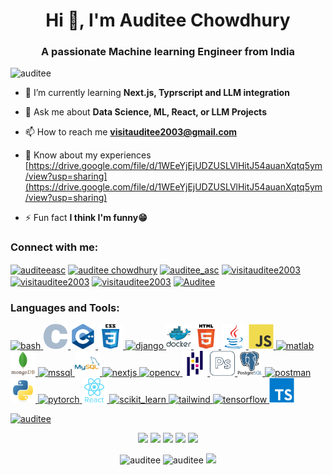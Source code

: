 <h1 align="center">Hi 👋, I'm Auditee Chowdhury</h1>
<h3 align="center">A passionate Machine learning Engineer from India</h3>
<p align="left"> <img src="https://komarev.com/ghpvc/?username=auditee&label=Profile%20views&color=0e75b6&style=flat" alt="auditee" /> </p>

- 🌱 I’m currently learning **Next.js, Typrscript and LLM integration**

- 💬 Ask me about **Data Science, ML, React, or LLM Projects**

- 📫 How to reach me **visitauditee2003@gmail.com**

- 📄 Know about my experiences [https://drive.google.com/file/d/1WEeYjEjUDZUSLVlHitJ54auanXqtq5ym/view?usp=sharing](https://drive.google.com/file/d/1WEeYjEjUDZUSLVlHitJ54auanXqtq5ym/view?usp=sharing)

- ⚡ Fun fact **I think I'm funny😁**

<h3 align="left">Connect with me:</h3>
<p align="left">
<a href="https://linkedin.com/in/auditeeasc" target="blank"><img align="center" src="https://raw.githubusercontent.com/rahuldkjain/github-profile-readme-generator/master/src/images/icons/Social/linked-in-alt.svg" alt="auditeeasc" height="30" width="40" /></a>
<a href="https://fb.com/auditee chowdhury" target="blank"><img align="center" src="https://raw.githubusercontent.com/rahuldkjain/github-profile-readme-generator/master/src/images/icons/Social/facebook.svg" alt="auditee chowdhury" height="30" width="40" /></a>
<a href="https://instagram.com/auditee_asc" target="blank"><img align="center" src="https://raw.githubusercontent.com/rahuldkjain/github-profile-readme-generator/master/src/images/icons/Social/instagram.svg" alt="auditee_asc" height="30" width="40" /></a>
<a href="https://www.hackerrank.com/visitauditee2003" target="blank"><img align="center" src="https://raw.githubusercontent.com/rahuldkjain/github-profile-readme-generator/master/src/images/icons/Social/hackerrank.svg" alt="visitauditee2003" height="30" width="40" /></a>
<a href="https://www.leetcode.com/visitauditee2003" target="blank"><img align="center" src="https://raw.githubusercontent.com/rahuldkjain/github-profile-readme-generator/master/src/images/icons/Social/leet-code.svg" alt="visitauditee2003" height="30" width="40" /></a>
<a href="https://auth.geeksforgeeks.org/user/visitauditee2003" target="blank"><img align="center" src="https://raw.githubusercontent.com/rahuldkjain/github-profile-readme-generator/master/src/images/icons/Social/geeks-for-geeks.svg" alt="visitauditee2003" height="30" width="40" /></a>
<a href="https://discord.gg/Auditee" target="blank"><img align="center" src="https://raw.githubusercontent.com/rahuldkjain/github-profile-readme-generator/master/src/images/icons/Social/discord.svg" alt="Auditee" height="30" width="40" /></a>
</p>

<h3 align="left">Languages and Tools:</h3>
<p align="left"> <a href="https://www.gnu.org/software/bash/" target="_blank" rel="noreferrer"> <img src="https://www.vectorlogo.zone/logos/gnu_bash/gnu_bash-icon.svg" alt="bash" width="40" height="40"/> </a> <a href="https://www.cprogramming.com/" target="_blank" rel="noreferrer"> <img src="https://raw.githubusercontent.com/devicons/devicon/master/icons/c/c-original.svg" alt="c" width="40" height="40"/> </a> <a href="https://www.w3schools.com/cpp/" target="_blank" rel="noreferrer"> <img src="https://raw.githubusercontent.com/devicons/devicon/master/icons/cplusplus/cplusplus-original.svg" alt="cplusplus" width="40" height="40"/> </a> <a href="https://www.w3schools.com/css/" target="_blank" rel="noreferrer"> <img src="https://raw.githubusercontent.com/devicons/devicon/master/icons/css3/css3-original-wordmark.svg" alt="css3" width="40" height="40"/> </a> <a href="https://www.djangoproject.com/" target="_blank" rel="noreferrer"> <img src="https://cdn.worldvectorlogo.com/logos/django.svg" alt="django" width="40" height="40"/> </a> <a href="https://www.docker.com/" target="_blank" rel="noreferrer"> <img src="https://raw.githubusercontent.com/devicons/devicon/master/icons/docker/docker-original-wordmark.svg" alt="docker" width="40" height="40"/> </a> <a href="https://www.w3.org/html/" target="_blank" rel="noreferrer"> <img src="https://raw.githubusercontent.com/devicons/devicon/master/icons/html5/html5-original-wordmark.svg" alt="html5" width="40" height="40"/> </a> <a href="https://www.java.com" target="_blank" rel="noreferrer"> <img src="https://raw.githubusercontent.com/devicons/devicon/master/icons/java/java-original.svg" alt="java" width="40" height="40"/> </a> <a href="https://developer.mozilla.org/en-US/docs/Web/JavaScript" target="_blank" rel="noreferrer"> <img src="https://raw.githubusercontent.com/devicons/devicon/master/icons/javascript/javascript-original.svg" alt="javascript" width="40" height="40"/> </a> <a href="https://www.mathworks.com/" target="_blank" rel="noreferrer"> <img src="https://upload.wikimedia.org/wikipedia/commons/2/21/Matlab_Logo.png" alt="matlab" width="40" height="40"/> </a> <a href="https://www.mongodb.com/" target="_blank" rel="noreferrer"> <img src="https://raw.githubusercontent.com/devicons/devicon/master/icons/mongodb/mongodb-original-wordmark.svg" alt="mongodb" width="40" height="40"/> </a> <a href="https://www.microsoft.com/en-us/sql-server" target="_blank" rel="noreferrer"> <img src="https://www.svgrepo.com/show/303229/microsoft-sql-server-logo.svg" alt="mssql" width="40" height="40"/> </a> <a href="https://www.mysql.com/" target="_blank" rel="noreferrer"> <img src="https://raw.githubusercontent.com/devicons/devicon/master/icons/mysql/mysql-original-wordmark.svg" alt="mysql" width="40" height="40"/> </a> <a href="https://nextjs.org/" target="_blank" rel="noreferrer"> <img src="https://cdn.worldvectorlogo.com/logos/nextjs-2.svg" alt="nextjs" width="40" height="40"/> </a> <a href="https://opencv.org/" target="_blank" rel="noreferrer"> <img src="https://www.vectorlogo.zone/logos/opencv/opencv-icon.svg" alt="opencv" width="40" height="40"/> </a> <a href="https://pandas.pydata.org/" target="_blank" rel="noreferrer"> <img src="https://raw.githubusercontent.com/devicons/devicon/2ae2a900d2f041da66e950e4d48052658d850630/icons/pandas/pandas-original.svg" alt="pandas" width="40" height="40"/> </a> <a href="https://www.photoshop.com/en" target="_blank" rel="noreferrer"> <img src="https://raw.githubusercontent.com/devicons/devicon/master/icons/photoshop/photoshop-line.svg" alt="photoshop" width="40" height="40"/> </a> <a href="https://www.postgresql.org" target="_blank" rel="noreferrer"> <img src="https://raw.githubusercontent.com/devicons/devicon/master/icons/postgresql/postgresql-original-wordmark.svg" alt="postgresql" width="40" height="40"/> </a> <a href="https://postman.com" target="_blank" rel="noreferrer"> <img src="https://www.vectorlogo.zone/logos/getpostman/getpostman-icon.svg" alt="postman" width="40" height="40"/> </a> <a href="https://www.python.org" target="_blank" rel="noreferrer"> <img src="https://raw.githubusercontent.com/devicons/devicon/master/icons/python/python-original.svg" alt="python" width="40" height="40"/> </a> <a href="https://pytorch.org/" target="_blank" rel="noreferrer"> <img src="https://www.vectorlogo.zone/logos/pytorch/pytorch-icon.svg" alt="pytorch" width="40" height="40"/> </a> <a href="https://reactjs.org/" target="_blank" rel="noreferrer"> <img src="https://raw.githubusercontent.com/devicons/devicon/master/icons/react/react-original-wordmark.svg" alt="react" width="40" height="40"/> </a> <a href="https://scikit-learn.org/" target="_blank" rel="noreferrer"> <img src="https://upload.wikimedia.org/wikipedia/commons/0/05/Scikit_learn_logo_small.svg" alt="scikit_learn" width="40" height="40"/> </a> <a href="https://tailwindcss.com/" target="_blank" rel="noreferrer"> <img src="https://www.vectorlogo.zone/logos/tailwindcss/tailwindcss-icon.svg" alt="tailwind" width="40" height="40"/> </a> <a href="https://www.tensorflow.org" target="_blank" rel="noreferrer"> <img src="https://www.vectorlogo.zone/logos/tensorflow/tensorflow-icon.svg" alt="tensorflow" width="40" height="40"/> </a> <a href="https://www.typescriptlang.org/" target="_blank" rel="noreferrer"> <img src="https://raw.githubusercontent.com/devicons/devicon/master/icons/typescript/typescript-original.svg" alt="typescript" width="40" height="40"/> </a> </p>



<p align="left"> <a href="https://github.com/ryo-ma/github-profile-trophy"><img src="https://github-profile-trophy.vercel.app/?username=auditee" alt="auditee" /></a> </p>

<div align="center">
<!--     <img height="155em" src="http://github-profile-summary-cards.vercel.app/api/cards/profile-details?username=apurva313&theme=dark" />
    <img height="155em" src="http://github-profile-summary-cards.vercel.app/api/cards/most-commit-language?username=apurva313&theme=dark" />
    <img height="155em" src="http://github-profile-summary-cards.vercel.app/api/cards/stats?username=apurva313&theme=dark" />
    <img height="155em" src="https://streak-stats.demolab.com?user=apurva313&theme=dark" /> -->
    

    
  [![](https://raw.githubusercontent.com/auditee/auditee/master/assets/dark/0-profile-details.svg)](https://github.com/auditee/auditee)
  [![](https://raw.githubusercontent.com/auditee/auditee/master/assets/dark/1-repos-per-language.svg)](https://github.com/auditee/auditee) [![](https://raw.githubusercontent.com/auditee/auditee/master/assets/dark/2-most-commit-language.svg)](https://github.com/auditee/auditee)
  [![](https://raw.githubusercontent.com/auditee/auditee/master/assets/dark/3-stats.svg)](https://github.com/apurva313/auditee) [![](https://raw.githubusercontent.com/auditee/auditee/master/assets/dark/4-productive-time.svg)](https://github.com/auditee/auditee)

  <img   src="https://github-readme-stats.vercel.app/api/top-langs?username=auditee&show_icons=true&locale=en&layout=compact&theme=dark" alt="auditee" />
    <img   src="https://github-readme-stats.vercel.app/api?username=auditee&show_icons=true&locale=en&theme=dark" alt="auditee" />
        <img src="https://streak-stats.demolab.com?user=auditee&theme=dark" /> 

</div>

